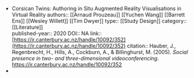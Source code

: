 - Corsican Twins: Authoring in Situ Augmented Reality Visualisations in Virtual Reality
  authors:: [[Arnaud Prouzeau]] [[Yuchen Wang]] [[Barrett Ens]] [[Wesley Willett]] [[Tim Dwyer]]
  type:: [[Study Design]] 
  category:: [[Literature]]  
  published-year:: 2020
  DOI:: NA
  link:: [https://ir.canterbury.ac.nz/handle/10092/352](https://ir.canterbury.ac.nz/handle/10092/352) 
  citation:: Hauber, J., Regenbrecht, H., Hills, A., Cockburn, A., & Billinghurst, M. (2005). *Social presence in two- and three-dimensional videoconferencing*. https://ir.canterbury.ac.nz/handle/10092/352
-